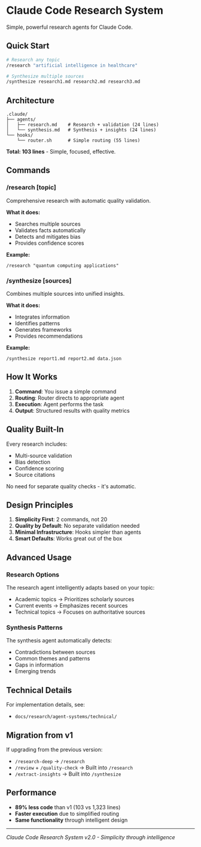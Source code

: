 # Claude Code Research System

Simple, powerful research agents for Claude Code.

## Quick Start

```bash
# Research any topic
/research "artificial intelligence in healthcare"

# Synthesize multiple sources
/synthesize research1.md research2.md research3.md
```

## Architecture

```
.claude/
├── agents/
│   ├── research.md    # Research + validation (24 lines)
│   └── synthesis.md   # Synthesis + insights (24 lines)
└── hooks/
    └── router.sh      # Simple routing (55 lines)
```

**Total: 103 lines** - Simple, focused, effective.

## Commands

### /research [topic]
Comprehensive research with automatic quality validation.

**What it does:**
- Searches multiple sources
- Validates facts automatically
- Detects and mitigates bias
- Provides confidence scores

**Example:**
```
/research "quantum computing applications"
```

### /synthesize [sources]
Combines multiple sources into unified insights.

**What it does:**
- Integrates information
- Identifies patterns
- Generates frameworks
- Provides recommendations

**Example:**
```
/synthesize report1.md report2.md data.json
```

## How It Works

1. **Command**: You issue a simple command
2. **Routing**: Router directs to appropriate agent
3. **Execution**: Agent performs the task
4. **Output**: Structured results with quality metrics

## Quality Built-In

Every research includes:
- Multi-source validation
- Bias detection
- Confidence scoring
- Source citations

No need for separate quality checks - it's automatic.

## Design Principles

1. **Simplicity First**: 2 commands, not 20
2. **Quality by Default**: No separate validation needed
3. **Minimal Infrastructure**: Hooks simpler than agents
4. **Smart Defaults**: Works great out of the box

## Advanced Usage

### Research Options
The research agent intelligently adapts based on your topic:
- Academic topics → Prioritizes scholarly sources
- Current events → Emphasizes recent sources
- Technical topics → Focuses on authoritative sources

### Synthesis Patterns
The synthesis agent automatically detects:
- Contradictions between sources
- Common themes and patterns
- Gaps in information
- Emerging trends

## Technical Details

For implementation details, see:
- `docs/research/agent-systems/technical/`

## Migration from v1

If upgrading from the previous version:
- `/research-deep` → `/research`
- `/review` + `/quality-check` → Built into `/research`
- `/extract-insights` → Built into `/synthesize`

## Performance

- **89% less code** than v1 (103 vs 1,323 lines)
- **Faster execution** due to simplified routing
- **Same functionality** through intelligent design

---

*Claude Code Research System v2.0 - Simplicity through intelligence*